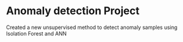 # Anomaly detection Project
Created a new unsupervised method to detect anomaly samples using Isolation Forest and ANN
